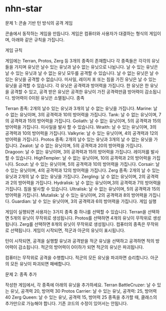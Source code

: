 # nhn-star
문제 1: 콘솔 기반 턴 방식의 공격 게임

콘솔에서 동작하는 게임을 만듭니다. 게임은 컴퓨터와 사용자가 대결하는 형식의 게임이며, 아래와 같은 규칙을 가집니다.

게임 규칙

게임에는 Terran, Protos, Zerg 등 3개의 종족이 존재합니다
각 종족들은 각각의 유닛들을 가지며 유닛은 날수 있는 유닛과 날수 없는 유닛으로 나뉩니다.
날 수 있는 유닛은 날 수 있는 유닛과 날 수 없는 유닛 모두를 공격할 수 있습니다.
날 수 없는 유닛은 날 수 있는 유닛을 공격할 수 없습니다.
미사일, 레이저 포 또는 침을 가진 유닛은 날 수 있는 유닛을 공격할 수 있습니다.
각 유닛은 공격력과 방어력을 가집니다.
한 유닛은 한 유닛을 공격할 수 있고, 공격 받은 유닛은 공격한 유닛이 가진 공격력만큼 방어력이 감소됩니다.
방어력이 0이된 유닛은 소멸됩니다.
종족

Terran 종족: 2개의 날수 있는 유닛과 3개의 날 수 없는 유닛을 가집니다.
Marine: 날 수 없는 유닛이며, 3의 공격력과 10의 방어력을 가집니다.
Tank: 날 수 없는 유닛이며, 7의 공격력과 15의 방어력을 가집니다.
Goliath: 날 수 없는 유닛이며, 5의 공격력과 15의 방어력을 가집니다. 미사일을 발사 할 수 있습니다.
Wraith: 날 수 있는 유닛이며, 3의 공격력과 10의 방어력을 가집니다.
Valkyrie: 날 수 있는 유닛이며, 4의 공격력과 12의 방어력을 가집니다.
Protos 종족: 2개의 날수 있는 유닛과 3개의 날 수 없는 유닛을 가집니다.
Zealot: 날 수 없는 유닛이며, 5의 공격력과 20의 방어력을 가집니다.
Dragoon: 날 수 없는 유닛이며, 3의 공격력과 15의 방어력을 가집니다. 레이저를 발사할 수 있습니다.
HighTempler: 날 수 없는 유닛이며, 10의 공격력과 2의 방어력을 가집니다.
Scout: 날 수 있는 유닛이며, 5의 공격력과 10의 방어력을 가집니다.
Corsair: 날 수 있는 유닛이며, 4의 공격력과 12의 방어력을 가집니다.
Zerg 종족: 2개의 날 수 있는 유닛과 2개의 날 수 없는 유닛을 가집니다.
Zergling: 날 수 없는 유닛이며, 2의 공격력과 2의 방어력을 가집니다.
Hydralisk: 날 수 없는 유닛이며,3의 공격력과 7의 방어력을 가집니다. 침을 발사할 수 있습니다.
Ultralisk: 날 수 없는 유닛이며, 5의 공격력과 15의 방어력을 가집니다.
Mutalisk: 날 수 있는 유닛이며, 2의 공격력과 8의 방어력을 가집니다.
Guardian: 날 수 있는 유닛이며, 3의 공격력과 6의 방어력을 가집니다.
게임 실행

게임이 실행되면 사용자는 3가지 종족 중 하나를 선택할 수 있습니다.
Terran을 선택하면 5개의 유닛이 무작위로 생성됩니다.
Protos를 선택하면 4개의 유닛이 무작위로 생성됩니다.
Zerg를 선택하면 8개의 유닛이 무작위로 생성됩니다.
컴퓨터의 종족은 무작위로 선택됩니다.
게임이 시작되면, 적군과 아군의 유닛이 표시됩니다.

턴이 시작되면, 공격을 실행할 유닛과 공격받을 적군 유닛을 선택하고 공격하면 적의 방어력이 감소됩니다.
적군의 방어력이 0이하가 되면 적군의 유닛은 파괴됩니다.

컴퓨터는 무작위로 공격을 수행합니다.
적군의 모든 유닛을 파괴하면 승리합니다. 아군의 모든 유닛이 파괴되면 패배합니다.

문제 2: 종족 추가

작성한 게임에서, 각 종족에 아래의 유닛을 추가하세요.
Terran
BattleCruzer: 날 수 있는 유닛, 공격력 20, 방어력 30
Protos
Carrier: 날 수 있는 유닛, 공격력: 25, 방어력 40
Zerg
Queen: 날 수 있는 유닛, 공격력 15, 방어력 25
종족을 추가할 때, 클래스의 추가만으로 가능해야 합니다. 기존 코드의 수정이 있어서는 안됩니다.
